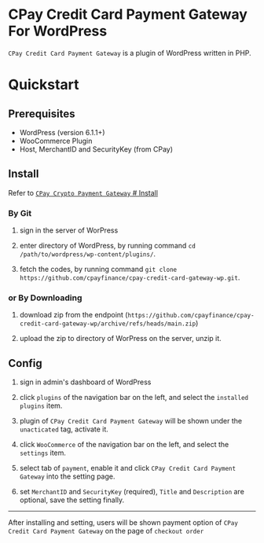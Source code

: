 # CPay Credit Card Payment Gateway For WordPress

`CPay Credit Card Payment Gateway` is a plugin of WordPress written in PHP.

# Quickstart

## Prerequisites
- WordPress (version 6.1.1+)
- WooCommerce Plugin
- Host, MerchantID and SecurityKey (from CPay)

## Install

Refer to [`CPay Crypto Payment Gateway` # Install ](https://github.com/cpayfinance/cpay-crypto-gateway-wp/blob/main/README.md#install)
### By Git

1. sign in the server of WorPress

2. enter directory of WordPress, by running command `cd /path/to/wordpress/wp-content/plugins/`.

3. fetch the codes, by running command `git clone https://github.com/cpayfinance/cpay-credit-card-gateway-wp.git`.

### or By Downloading

1. download zip from the endpoint (`https://github.com/cpayfinance/cpay-credit-card-gateway-wp/archive/refs/heads/main.zip`)

2. upload the zip to directory of WorPress on the server, unzip it.

## Config
1. sign in admin's dashboard of WordPress

2. click `plugins` of the navigation bar on the left, and select the `installed plugins` item.

3. plugin of `CPay Credit Card Payment Gateway` will be shown under the `unacticated` tag, activate it.

4. click `WooCommerce` of the navigation bar on the left, and select the `settings` item.

5. select tab of `payment`, enable it and click `CPay Credit Card Payment Gateway` into the setting page.

6. set `MerchantID` and `SecurityKey` (required), `Title` and `Description` are optional, save the setting finally.

---
After installing and setting, users will be shown payment option of `CPay Credit Card Payment Gateway` on the page of `checkout order`

